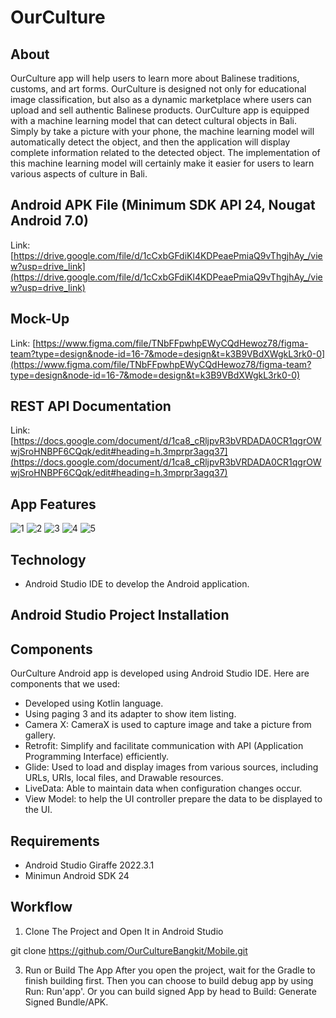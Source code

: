 # OurCulture
About
--
OurCulture app will help users to learn more about Balinese traditions, customs, and art forms. OurCulture is designed not only for educational image classification, but also as a dynamic marketplace where users can upload and sell authentic Balinese products. OurCulture app is equipped with a machine learning model that can detect cultural objects in Bali. Simply by take a picture with your phone, the machine learning model will automatically detect the object, and then the application will display complete information related to the detected object. The implementation of this machine learning model will certainly make it easier for users to learn various aspects of culture in Bali.

Android APK File (Minimum SDK API 24, Nougat Android 7.0)
--
Link: [https://drive.google.com/file/d/1cCxbGFdiKl4KDPeaePmiaQ9vThgjhAy_/view?usp=drive_link](https://drive.google.com/file/d/1cCxbGFdiKl4KDPeaePmiaQ9vThgjhAy_/view?usp=drive_link)

Mock-Up
--
Link: [https://www.figma.com/file/TNbFFpwhpEWyCQdHewoz78/figma-team?type=design&node-id=16-7&mode=design&t=k3B9VBdXWgkL3rk0-0](https://www.figma.com/file/TNbFFpwhpEWyCQdHewoz78/figma-team?type=design&node-id=16-7&mode=design&t=k3B9VBdXWgkL3rk0-0)

REST API Documentation
--
Link: [https://docs.google.com/document/d/1ca8_cRljpvR3bVRDADA0CR1qgrOWwjSroHNBPF6CQqk/edit#heading=h.3mprpr3agq37](https://docs.google.com/document/d/1ca8_cRljpvR3bVRDADA0CR1qgrOWwjSroHNBPF6CQqk/edit#heading=h.3mprpr3agq37)

App Features
--
![1](https://github.com/OurCultureBangkit/Mobile/assets/111882401/9a1fe538-aa50-4042-982d-7058a9b21f60)
![2](https://github.com/OurCultureBangkit/Mobile/assets/111882401/c8972cfd-b57f-442d-b23a-d829fe50564f)
![3](https://github.com/OurCultureBangkit/Mobile/assets/111882401/fa87c30b-b42d-425b-ae5a-2fd5464284b8)
![4](https://github.com/OurCultureBangkit/Mobile/assets/111882401/d2baa528-e06d-4443-b33d-1c68a150943e)
![5](https://github.com/OurCultureBangkit/Mobile/assets/111882401/df4be748-6d84-443f-8969-920e327ce86a)

Technology
--
- Android Studio IDE to develop the Android application.

Android Studio Project Installation
--
Components
---
OurCulture Android app is developed using Android Studio IDE. Here are components that we used:
- Developed using Kotlin language.
- Using paging 3 and its adapter to show item listing.
- Camera X: CameraX is used to capture image and take a picture from gallery.
- Retrofit: Simplify and facilitate communication with API (Application Programming Interface) efficiently.
- Glide: Used to load and display images from various sources, including URLs, URIs, local files, and Drawable resources.
- LiveData: Able to maintain data when configuration changes occur.
- View Model: to help the UI controller prepare the data to be displayed to the UI.

Requirements
---
- Android Studio Giraffe 2022.3.1
- Minimun Android SDK 24

Workflow
---
1. Clone The Project and Open It in Android Studio
   
git clone https://github.com/OurCultureBangkit/Mobile.git

3. Run or Build The App
After you open the project, wait for the Gradle to finish building first. Then you can choose to build debug app by using Run: Run'app'. Or you can build signed App by head to Build: Generate Signed Bundle/APK.
